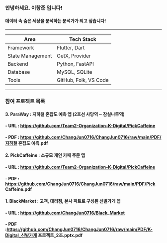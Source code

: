 ### 안녕하세요. 이창준 입니다!    
#### 데이터 속 숨은 세상을 분석하는 분석가가 되고 싶습니다!

---------------------------------------------------
| Area       | Tech Stack               |
|------------|--------------------------|
| Framework  | Flutter, Dart            |
| State Management| GetX, Provider      |
| Backend    | Python, FastAPI          |
| Database   | MySQL, SQLite            |
| Tools      | GitHub, Folk, VS Code    | 
-----------------------------------------------------

### 참여 프로젝트 목록

#### 3. ParaWay : 지하철 혼잡도 예측 앱 (2호선 사당역 ~ 잠실나루역)
####  - URL : https://github.com/Team2-Organization-K-Digital/PickCaffeine
####  - PDF : https://github.com/ChangJun0716/ChangJun0716/raw/main/PDF/지하철 혼잡도 예측.pdf

#### 2. PickCaffeine : 소규모 개인 카페 주문 앱
####  - URL : https://github.com/Team2-Organization-K-Digital/PickCaffeine
####  - PDF : https://github.com/ChangJun0716/ChangJun0716/raw/main/PDF/Pick Caffeine.pdf

#### 1. BlackMarket : 고객, 대리점, 본사 파트로 구성된 신발가게 앱
####   - URL : https://github.com/ChangJun0716/Black_Market
####   - PDF :https://github.com/ChangJun0716/ChangJun0716/raw/main/PDF/K-Digital_신발가게 프로젝트_2조.pptx.pdf

<!--
**ChangJun0716/ChangJun0716** is a ✨ _special_ ✨ repository because its `README.md` (this file) appears on your GitHub profile.

Here are some ideas to get you started:

- 🔭 I’m currently working on ...
- 🌱 I’m currently learning ...
- 👯 I’m looking to collaborate on ...
- 🤔 I’m looking for help with ...
- 💬 Ask me about ...
- 📫 How to reach me: ...
- 😄 Pronouns: ...
- ⚡ Fun fact: ...
-->

